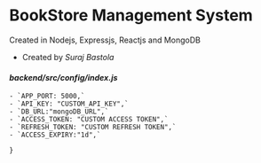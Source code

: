 # BookStore Management System
Created in Nodejs, Expressjs, Reactjs and MongoDB
- Created by _Suraj Bastola_
#### _backend/src/config/index.js_
    - `APP_PORT: 5000,`
    - `API_KEY: "CUSTOM_API_KEY",`
    - `DB_URL:"mongoDB_URL",`
    - `ACCESS_TOKEN: "CUSTOM ACCESS TOKEN",`
    - `REFRESH_TOKEN: "CUSTOM REFRESH TOKEN",`
    - `ACCESS_EXPIRY:"1d",`
`}`